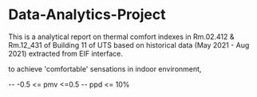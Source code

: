 # Data-Analytics-Project
This is a analytical report on thermal comfort indexes in Rm.02.412 & Rm.12_431 of Building 11 of UTS based on historical data (May 2021 - Aug 2021) extracted from EIF interface.

to achieve 'comfortable' sensations in indoor environment,

-- -0.5 <= pmv <=0.5
-- ppd <= 10%
